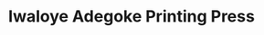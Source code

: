 ---
title: "Iwaloye Adegoke Printing Press"
url: /oshogbo/iwaloye-adegoke-printing-press/
shop: copyshop
---